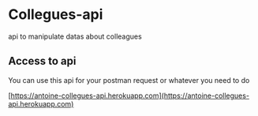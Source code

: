 # Collegues-api

api to manipulate datas about colleagues 

## Access to api
You can use this api for your postman request or whatever you need to do

[https://antoine-collegues-api.herokuapp.com](https://antoine-collegues-api.herokuapp.com)
